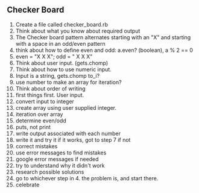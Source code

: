 ## Checker Board

1. Create a file called checker_board.rb
2. Think about what you know about required output
  2. The Checker board pattern alternates starting with an "X" and starting with a space in an odd/even pattern
  2. think about how to define even and odd: a.even? (boolean), a % 2 == 0
  2. even = "X X X"; odd = " X X X"
3. Think about user input. (gets.chomp)
  3. Think about how to use numeric input.  
  3. Input is a string, gets.chomp to_i?
  3. use number to make an array for iteration?
4. Think about order of writing
  4. first things first. User input.
  4. convert input to integer
  4. create array using user supplied integer.
  4. iteration over array
  4. determine even/odd
  4. puts, not print
  4. write output associated with each number
5. write it and try it
    if it works, got to step 7
    if not
6. correct mistakes
  6. use error messages to find mistakes
  6. google error messages if needed
  6. try to understand why it didn't work
  6. research possible solutions
  6. go to whichever step in 4. the problem is, and start there.
7. celebrate 
